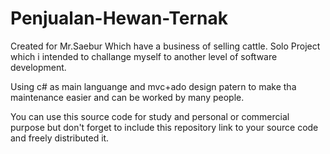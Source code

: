 # Penjualan-Hewan-Ternak

Created for Mr.Saebur Which have a business of selling cattle. Solo Project which i intended to challange myself to another level of software development. 

Using c# as main languange and mvc+ado design patern to make tha maintenance easier and can be worked by many people.



You can use this source code for study and personal or commercial purpose but don't forget to include this repository link to your source code and freely distributed it.
